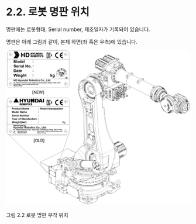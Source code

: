 ﻿# 2.2. 로봇 명판 위치

명판에는 로봇형태, Serial number, 제조일자가 기록되어 있습니다.

명판은 아래 그림과 같이, 본체 하면(좌 혹은 우측)에 있습니다.



![](../_assets/그림_2.2_로봇명판부착위치.png)

그림 2.2 로봇 명판 부착 위치
